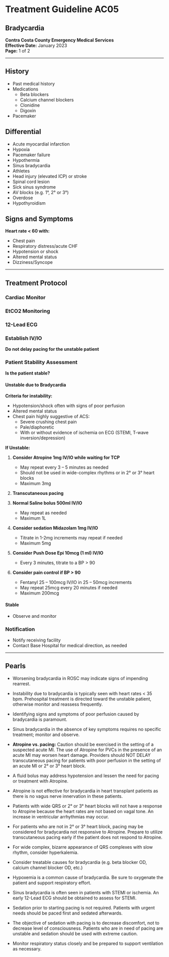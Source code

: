 # Treatment Guideline AC05
## Bradycardia

**Contra Costa County Emergency Medical Services**  
**Effective Date:** January 2023  
**Page:** 1 of 2

---

## History

- Past medical history
- Medications
  - Beta blockers
  - Calcium channel blockers
  - Clonidine
  - Digoxin
- Pacemaker

## Differential

- Acute myocardial infarction
- Hypoxia
- Pacemaker failure
- Hypothermia
- Sinus bradycardia
- Athletes
- Head injury (elevated ICP) or stroke
- Spinal cord lesion
- Sick sinus syndrome
- AV blocks (e.g. 1°, 2° or 3°)
- Overdose
- Hypothyroidism

## Signs and Symptoms

**Heart rate < 60 with:**
- Chest pain
- Respiratory distress/acute CHF
- Hypotension or shock
- Altered mental status
- Dizziness/Syncope

---

## Treatment Protocol

### Cardiac Monitor

### EtCO2 Monitoring

### 12-Lead ECG

### Establish IV/IO

**Do not delay pacing for the unstable patient**

### Patient Stability Assessment

**Is the patient stable?**

#### Unstable due to Bradycardia

**Criteria for instability:**
- Hypotension/shock often with signs of poor perfusion
- Altered mental status
- Chest pain highly suggestive of ACS:
  - Severe crushing chest pain
  - Pale/diaphoretic
  - With or without evidence of ischemia on ECG (STEMI, T-wave inversion/depression)

**If Unstable:**

1. **Consider Atropine 1mg IV/IO while waiting for TCP**
   - May repeat every 3 – 5 minutes as needed
   - Should not be used in wide-complex rhythms or in 2° or 3° heart blocks
   - Maximum 3mg

2. **Transcutaneous pacing**

3. **Normal Saline bolus 500ml IV/IO**
   - May repeat as needed
   - Maximum 1L

4. **Consider sedation Midazolam 1mg IV/IO**
   - Titrate in 1-2mg increments may repeat if needed
   - Maximum 5mg

5. **Consider Push Dose Epi 10mcg (1 ml) IV/IO**
   - Every 3 minutes, titrate to a BP > 90

6. **Consider pain control if BP > 90**
   - Fentanyl 25 – 100mcg IV/IO in 25 – 50mcg increments
   - May repeat 25mcg every 20 minutes if needed
   - Maximum 200mcg

#### Stable

- Observe and monitor

### Notification

- Notify receiving facility
- Contact Base Hospital for medical direction, as needed

---

## Pearls

- Worsening bradycardia in ROSC may indicate signs of impending rearrest.

- Instability due to bradycardia is typically seen with heart rates < 35 bpm. Prehospital treatment is directed toward the unstable patient, otherwise monitor and reassess frequently.

- Identifying signs and symptoms of poor perfusion caused by bradycardia is paramount.

- Sinus bradycardia in the absence of key symptoms requires no specific treatment; monitor and observe.

- **Atropine vs. pacing:** Caution should be exercised in the setting of a suspected acute MI. The use of Atropine for PVCs in the presence of an acute MI may worsen heart damage. Providers should NOT DELAY transcutaneous pacing for patients with poor perfusion in the setting of an acute MI or 2° or 3° heart block.

- A fluid bolus may address hypotension and lessen the need for pacing or treatment with Atropine.

- Atropine is not effective for bradycardia in heart transplant patients as there is no vagus nerve innervation in these patients.

- Patients with wide QRS or 2° or 3° heart blocks will not have a response to Atropine because the heart rates are not based on vagal tone. An increase in ventricular arrhythmias may occur.

- For patients who are not in 2° or 3° heart block, pacing may be considered for bradycardia not responsive to Atropine. Prepare to utilize transcutaneous pacing early if the patient does not respond to Atropine.

- For wide complex, bizarre appearance of QRS complexes with slow rhythm, consider hyperkalemia.

- Consider treatable causes for bradycardia (e.g. beta blocker OD, calcium channel blocker OD, etc.)

- Hypoxemia is a common cause of bradycardia. Be sure to oxygenate the patient and support respiratory effort.

- Sinus bradycardia is often seen in patients with STEMI or ischemia. An early 12-Lead ECG should be obtained to assess for STEMI.

- Sedation prior to starting pacing is not required. Patients with urgent needs should be paced first and sedated afterwards.

- The objective of sedation with pacing is to decrease discomfort, not to decrease level of consciousness. Patients who are in need of pacing are unstable and sedation should be used with extreme caution.

- Monitor respiratory status closely and be prepared to support ventilation as necessary.

